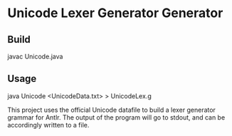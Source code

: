 # Unicode Lexer Generator Generator

## Build

   javac Unicode.java

## Usage

   java Unicode <UnicodeData.txt> > UnicodeLex.g


This project uses the official Unicode datafile to build a
lexer generator grammar for Antlr. The output of the program will
go to stdout, and can be accordingly written to a file.